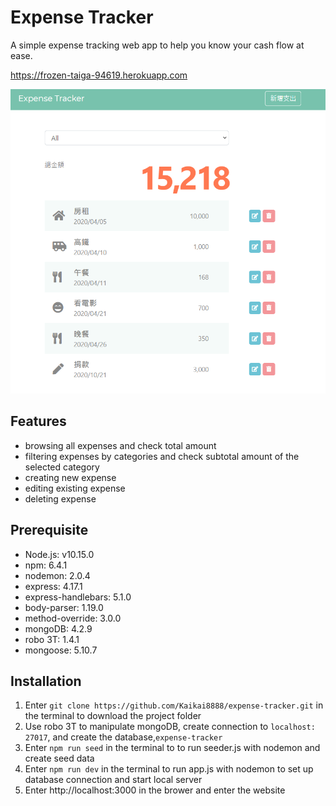 # Expense Tracker
A simple expense tracking web app to help you know your cash flow at ease.

https://frozen-taiga-94619.herokuapp.com

![home page](./screenshot/home-page-screenshot.png)

## Features
* browsing all expenses and check total amount
* filtering expenses by categories and check subtotal amount of the selected category
* creating new expense
* editing existing expense
* deleting expense

## Prerequisite
* Node.js: v10.15.0
* npm: 6.4.1
* nodemon: 2.0.4
* express: 4.17.1
* express-handlebars: 5.1.0
* body-parser: 1.19.0
* method-override: 3.0.0
* mongoDB: 4.2.9
* robo 3T: 1.4.1
* mongoose: 5.10.7

## Installation
1. Enter ` git clone https://github.com/Kaikai8888/expense-tracker.git ` in the terminal to download the project folder
2. Use robo 3T to manipulate mongoDB, create connection to `localhost: 27017`, and create the database,`expense-tracker`
3. Enter `npm run seed` in the terminal to to run seeder.js with nodemon and create seed data
4. Enter `npm run dev` in the terminal to run app.js with nodemon to set up database connection and start local server 
5. Enter http://localhost:3000 in the brower and enter the website

